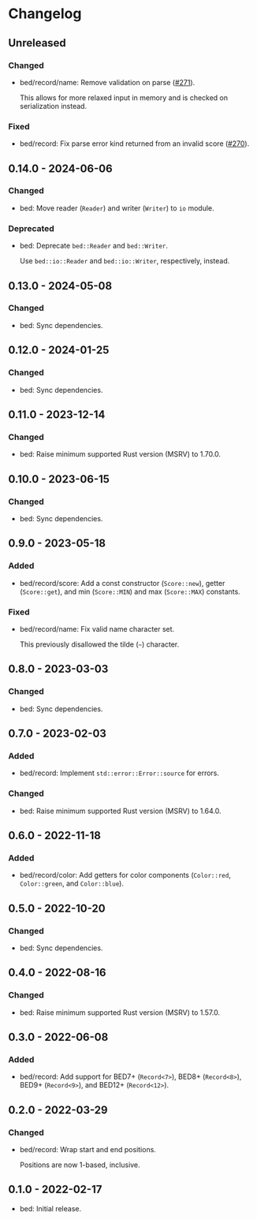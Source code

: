 # Changelog

## Unreleased

### Changed

  * bed/record/name: Remove validation on parse ([#271]).

    This allows for more relaxed input in memory and is checked on
    serialization instead.

[#271]: https://github.com/zaeleus/noodles/issues/271

### Fixed

  * bed/record: Fix parse error kind returned from an invalid score ([#270]).

[#270]: https://github.com/zaeleus/noodles/pull/270

## 0.14.0 - 2024-06-06

### Changed

  * bed: Move reader (`Reader`) and writer (`Writer`) to `io` module.

### Deprecated

  * bed: Deprecate `bed::Reader` and `bed::Writer`.

    Use `bed::io::Reader` and `bed::io::Writer`, respectively, instead.

## 0.13.0 - 2024-05-08

### Changed

  * bed: Sync dependencies.

## 0.12.0 - 2024-01-25

### Changed

  * bed: Sync dependencies.

## 0.11.0 - 2023-12-14

### Changed

  * bed: Raise minimum supported Rust version (MSRV) to 1.70.0.

## 0.10.0 - 2023-06-15

### Changed

  * bed: Sync dependencies.

## 0.9.0 - 2023-05-18

### Added

  * bed/record/score: Add a const constructor (`Score::new`), getter
    (`Score::get`), and min (`Score::MIN`) and max (`Score::MAX`) constants.

### Fixed

  * bed/record/name: Fix valid name character set.

    This previously disallowed the tilde (`~`) character.

## 0.8.0 - 2023-03-03

### Changed

  * bed: Sync dependencies.

## 0.7.0 - 2023-02-03

### Added

  * bed/record: Implement `std::error::Error::source` for errors.

### Changed

  * bed: Raise minimum supported Rust version (MSRV) to 1.64.0.

## 0.6.0 - 2022-11-18

### Added

  * bed/record/color: Add getters for color components (`Color::red`,
    `Color::green`, and `Color::blue`).

## 0.5.0 - 2022-10-20

### Changed

  * bed: Sync dependencies.

## 0.4.0 - 2022-08-16

### Changed

  * bed: Raise minimum supported Rust version (MSRV) to 1.57.0.

## 0.3.0 - 2022-06-08

### Added

  * bed/record: Add support for BED7+ (`Record<7>`), BED8+ (`Record<8>`), BED9+
    (`Record<9>`), and BED12+ (`Record<12>`).

## 0.2.0 - 2022-03-29

### Changed

  * bed/record: Wrap start and end positions.

    Positions are now 1-based, inclusive.

## 0.1.0 - 2022-02-17

  * bed: Initial release.
